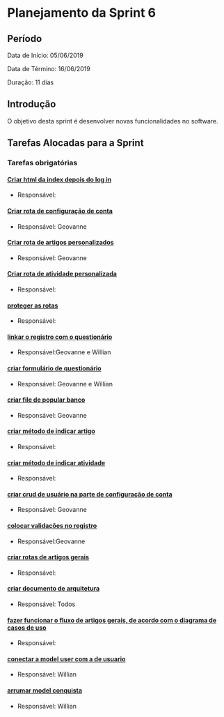 # Planejamento da Sprint 6

## Período

Data de Início: 05/06/2019

Data de Término: 16/06/2019

Duração: 11 dias

## Introdução
O objetivo desta sprint é desenvolver novas funcionalidades no software.

## Tarefas Alocadas para a Sprint
### Tarefas obrigatórias

#### [Criar html da index depois do log in](https://github.com/ads-unbind/unbind/issues/89)

- Responsável:

#### [Criar rota de configuração de conta](https://github.com/ads-unbind/unbind/issues/89)

- Responsável: Geovanne

#### [Criar rota de artigos personalizados](https://github.com/ads-unbind/unbind/issues/89)

- Responsável: Geovanne

#### [Criar rota de atividade personalizada](https://github.com/ads-unbind/unbind/issues/89)

- Responsável:

#### [proteger as rotas](https://github.com/ads-unbind/unbind/issues/89)

- Responsável:

#### [linkar o registro com o questionário](https://github.com/ads-unbind/unbind/issues/89)

- Responsável:Geovanne e Willian

#### [criar formulário de questionário](https://github.com/ads-unbind/unbind/issues/89)

- Responsável: Geovanne e Willian

#### [criar file de popular banco](https://github.com/ads-unbind/unbind/issues/89)

- Responsável: Geovanne

#### [criar método de indicar artigo](https://github.com/ads-unbind/unbind/issues/89)

- Responsável:

#### [criar método de indicar atividade](https://github.com/ads-unbind/unbind/issues/89)

- Responsável:

#### [criar crud de usuário na parte de configuração de conta](https://github.com/ads-unbind/unbind/issues/89)

- Responsável: Geovanne

#### [colocar validações no registro](https://github.com/ads-unbind/unbind/issues/89)

- Responsável:Geovanne

#### [criar rotas de artigos gerais](https://github.com/ads-unbind/unbind/issues/89)

- Responsável:

#### [criar documento de arquitetura](https://github.com/ads-unbind/unbind/issues/89)

- Responsável: Todos

#### [fazer funcionar o fluxo de artigos gerais, de acordo com o diagrama de casos de uso](https://github.com/ads-unbind/unbind/issues/89)

- Responsável:

#### [conectar a model user com a de usuario](https://github.com/ads-unbind/unbind/issues/89)

- Responsável: Willian

#### [arrumar model conquista](https://github.com/ads-unbind/unbind/issues/89)

- Responsável: Willian
